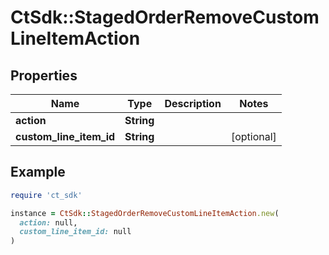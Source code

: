 # CtSdk::StagedOrderRemoveCustomLineItemAction

## Properties

| Name | Type | Description | Notes |
| ---- | ---- | ----------- | ----- |
| **action** | **String** |  |  |
| **custom_line_item_id** | **String** |  | [optional] |

## Example

```ruby
require 'ct_sdk'

instance = CtSdk::StagedOrderRemoveCustomLineItemAction.new(
  action: null,
  custom_line_item_id: null
)
```

